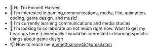 - 👋 Hi, I’m Emmett Harvey!
- 👀 I’m interested in gaming,communications, media, film, animation, coding, game design, and music!
- 🌱 I’m currently learning communications and media studies
- 💞️ I’m looking to collaborate on not much right now. Want to get my bearings here :) eventually I would be interested in learning specific things about game design
- 📫 How to reach me emmettharvey49@gmail.com

<!---
RockpunkXD/RockpunkXD is a ✨ special ✨ repository because its `README.md` (this file) appears on your GitHub profile.
You can click the Preview link to take a look at your changes.
--->

